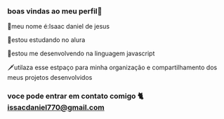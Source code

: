 ### boas vindas ao meu perfil🍆

🥇meu nome é:Isaac daniel de jesus 

💯estou estudando no alura 

🥚estou me desenvolvendo na linguagem javascript

🗡️utilaza esse estpaço para minha organização e compartilhamento dos meus projetos desenvolvidos 

### voce pode entrar em contato comigo 🐈 issacdaniel770@gmail.com 
